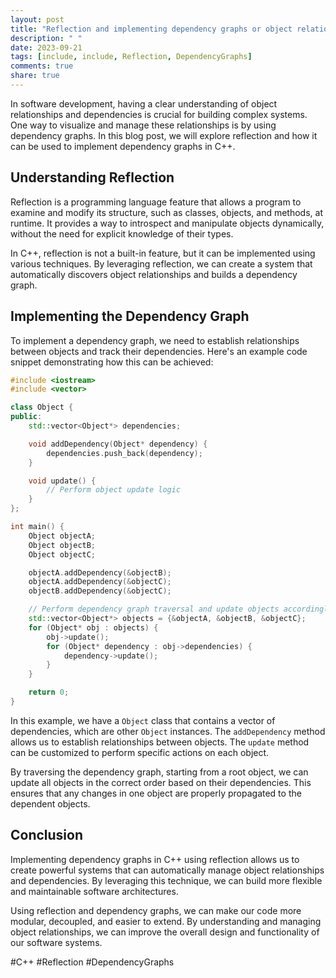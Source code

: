 ```yaml
---
layout: post
title: "Reflection and implementing dependency graphs or object relationships in C++."
description: " "
date: 2023-09-21
tags: [include, include, Reflection, DependencyGraphs]
comments: true
share: true
---
```


In software development, having a clear understanding of object relationships and dependencies is crucial for building complex systems. One way to visualize and manage these relationships is by using dependency graphs. In this blog post, we will explore reflection and how it can be used to implement dependency graphs in C++.

## Understanding Reflection

Reflection is a programming language feature that allows a program to examine and modify its structure, such as classes, objects, and methods, at runtime. It provides a way to introspect and manipulate objects dynamically, without the need for explicit knowledge of their types.

In C++, reflection is not a built-in feature, but it can be implemented using various techniques. By leveraging reflection, we can create a system that automatically discovers object relationships and builds a dependency graph.

## Implementing the Dependency Graph

To implement a dependency graph, we need to establish relationships between objects and track their dependencies. Here's an example code snippet demonstrating how this can be achieved:

```cpp
#include <iostream>
#include <vector>

class Object {
public:
    std::vector<Object*> dependencies;

    void addDependency(Object* dependency) {
        dependencies.push_back(dependency);
    }

    void update() {
        // Perform object update logic
    }
};

int main() {
    Object objectA;
    Object objectB;
    Object objectC;

    objectA.addDependency(&objectB);
    objectA.addDependency(&objectC);
    objectB.addDependency(&objectC);

    // Perform dependency graph traversal and update objects accordingly
    std::vector<Object*> objects = {&objectA, &objectB, &objectC};
    for (Object* obj : objects) {
        obj->update();
        for (Object* dependency : obj->dependencies) {
            dependency->update();
        }
    }

    return 0;
}
```

In this example, we have a `Object` class that contains a vector of dependencies, which are other `Object` instances. The `addDependency` method allows us to establish relationships between objects. The `update` method can be customized to perform specific actions on each object.

By traversing the dependency graph, starting from a root object, we can update all objects in the correct order based on their dependencies. This ensures that any changes in one object are properly propagated to the dependent objects.

## Conclusion

Implementing dependency graphs in C++ using reflection allows us to create powerful systems that can automatically manage object relationships and dependencies. By leveraging this technique, we can build more flexible and maintainable software architectures.

Using reflection and dependency graphs, we can make our code more modular, decoupled, and easier to extend. By understanding and managing object relationships, we can improve the overall design and functionality of our software systems.

#C++ #Reflection #DependencyGraphs